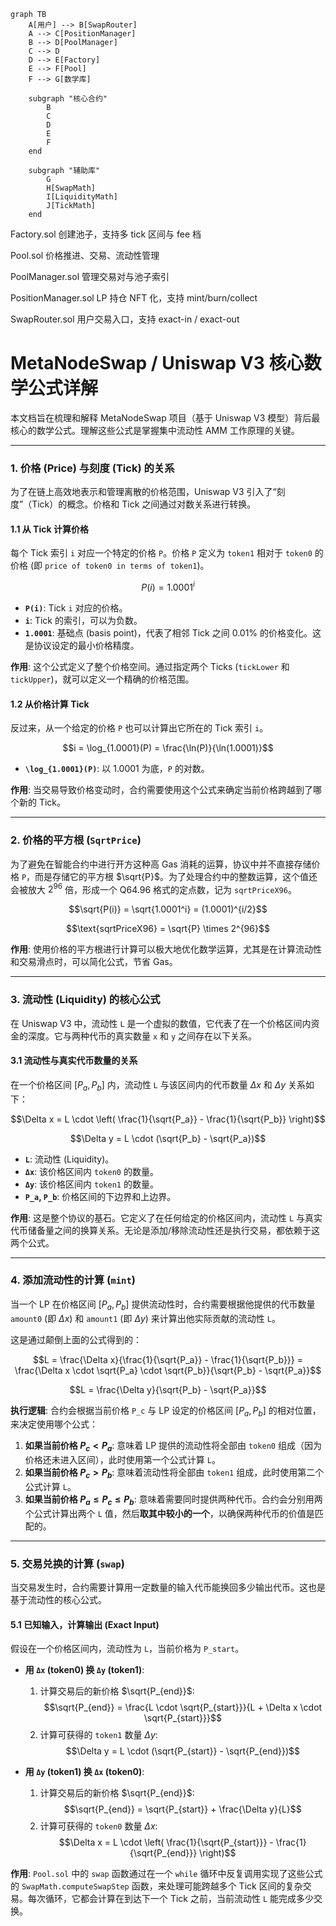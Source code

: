 ```mermaid
graph TB
    A[用户] --> B[SwapRouter]
    A --> C[PositionManager]
    B --> D[PoolManager]
    C --> D
    D --> E[Factory]
    E --> F[Pool]
    F --> G[数学库]
    
    subgraph "核心合约"
        B
        C
        D
        E
        F
    end
    
    subgraph "辅助库"
        G
        H[SwapMath]
        I[LiquidityMath]
        J[TickMath]
    end
```


Factory.sol	创建池子，支持多 tick 区间与 fee 档

Pool.sol	价格推进、交易、流动性管理

PoolManager.sol	管理交易对与池子索引

PositionManager.sol	LP 持仓 NFT 化，支持 mint/burn/collect

SwapRouter.sol	用户交易入口，支持 exact-in / exact-out


# MetaNodeSwap / Uniswap V3 核心数学公式详解

本文档旨在梳理和解释 MetaNodeSwap 项目（基于 Uniswap V3 模型）背后最核心的数学公式。理解这些公式是掌握集中流动性 AMM 工作原理的关键。

---

### 1. 价格 (Price) 与刻度 (Tick) 的关系

为了在链上高效地表示和管理离散的价格范围，Uniswap V3 引入了“刻度”（Tick）的概念。价格和 Tick 之间通过对数关系进行转换。

#### 1.1 从 Tick 计算价格

每个 Tick 索引 `i` 对应一个特定的价格 `P`。价格 `P` 定义为 `token1` 相对于 `token0` 的价格 (即 `price of token0 in terms of token1`)。

$$P(i) = 1.0001^i$$

* **`P(i)`**: Tick `i` 对应的价格。
* **`i`**: Tick 的索引，可以为负数。
* **`1.0001`**: 基础点 (basis point)，代表了相邻 Tick 之间 0.01% 的价格变化。这是协议设定的最小价格精度。

**作用**: 这个公式定义了整个价格空间。通过指定两个 Ticks (`tickLower` 和 `tickUpper`)，就可以定义一个精确的价格范围。

#### 1.2 从价格计算 Tick

反过来，从一个给定的价格 `P` 也可以计算出它所在的 Tick 索引 `i`。

$$i = \log_{1.0001}(P) = \frac{\ln(P)}{\ln(1.0001)}$$

* **`\log_{1.0001}(P)`**: 以 1.0001 为底，`P` 的对数。

**作用**: 当交易导致价格变动时，合约需要使用这个公式来确定当前价格跨越到了哪个新的 Tick。

---

### 2. 价格的平方根 (`SqrtPrice`)

为了避免在智能合约中进行开方这种高 Gas 消耗的运算，协议中并不直接存储价格 `P`，而是存储它的平方根 $\sqrt{P}$。为了处理合约中的整数运算，这个值还会被放大 $2^{96}$ 倍，形成一个 Q64.96 格式的定点数，记为 `sqrtPriceX96`。

$$\sqrt{P(i)} = \sqrt{1.0001^i} = (1.0001)^{i/2}$$

$$\text{sqrtPriceX96} = \sqrt{P} \times 2^{96}$$

**作用**: 使用价格的平方根进行计算可以极大地优化数学运算，尤其是在计算流动性和交易滑点时，可以简化公式，节省 Gas。

---

### 3. 流动性 (Liquidity) 的核心公式

在 Uniswap V3 中，流动性 `L` 是一个虚拟的数值，它代表了在一个价格区间内资金的深度。它与两种代币的真实数量 `x` 和 `y` 之间存在以下关系。

#### 3.1 流动性与真实代币数量的关系

在一个价格区间 $[P_a, P_b]$ 内，流动性 `L` 与该区间内的代币数量 $\Delta x$ 和 $\Delta y$ 关系如下：

$$\Delta x = L \cdot \left( \frac{1}{\sqrt{P_a}} - \frac{1}{\sqrt{P_b}} \right)$$

$$\Delta y = L \cdot (\sqrt{P_b} - \sqrt{P_a})$$

* **`L`**: 流动性 (Liquidity)。
* **`Δx`**: 该价格区间内 `token0` 的数量。
* **`Δy`**: 该价格区间内 `token1` 的数量。
* **`P_a`, `P_b`**: 价格区间的下边界和上边界。

**作用**: 这是整个协议的基石。它定义了在任何给定的价格区间内，流动性 `L` 与真实代币储备量之间的换算关系。无论是添加/移除流动性还是执行交易，都依赖于这两个公式。

---

### 4. 添加流动性的计算 (`mint`)

当一个 LP 在价格区间 $[P_a, P_b]$ 提供流动性时，合约需要根据他提供的代币数量 `amount0` (即 $\Delta x$) 和 `amount1` (即 $\Delta y$) 来计算出他实际贡献的流动性 `L`。

这是通过颠倒上面的公式得到的：

$$L = \frac{\Delta x}{\frac{1}{\sqrt{P_a}} - \frac{1}{\sqrt{P_b}}} = \frac{\Delta x \cdot \sqrt{P_a} \cdot \sqrt{P_b}}{\sqrt{P_b} - \sqrt{P_a}}$$

$$L = \frac{\Delta y}{\sqrt{P_b} - \sqrt{P_a}}$$

**执行逻辑**:
合约会根据当前价格 `P_c` 与 LP 设定的价格区间 $[P_a, P_b]$ 的相对位置，来决定使用哪个公式：
1.  **如果当前价格 $P_c < P_a$**: 意味着 LP 提供的流动性将全部由 `token0` 组成（因为价格还未进入区间），此时使用第一个公式计算 `L`。
2.  **如果当前价格 $P_c > P_b$**: 意味着流动性将全部由 `token1` 组成，此时使用第二个公式计算 `L`。
3.  **如果当前价格 $P_a \le P_c \le P_b$**: 意味着需要同时提供两种代币。合约会分别用两个公式计算出两个 `L` 值，然后**取其中较小的一个**，以确保两种代币的价值是匹配的。

---

### 5. 交易兑换的计算 (`swap`)

当交易发生时，合约需要计算用一定数量的输入代币能换回多少输出代币。这也是基于流动性的核心公式。

#### 5.1 已知输入，计算输出 (Exact Input)

假设在一个价格区间内，流动性为 `L`，当前价格为 `P_start`。
* **用 `Δx` (token0) 换 `Δy` (token1)**:
    1.  计算交易后的新价格 $\sqrt{P_{end}}$:
        $$\sqrt{P_{end}} = \frac{L \cdot \sqrt{P_{start}}}{L + \Delta x \cdot \sqrt{P_{start}}}$$
    2.  计算可获得的 `token1` 数量 $\Delta y$:
        $$\Delta y = L \cdot (\sqrt{P_{start}} - \sqrt{P_{end}})$$

* **用 `Δy` (token1) 换 `Δx` (token0)**:
    1.  计算交易后的新价格 $\sqrt{P_{end}}$:
        $$\sqrt{P_{end}} = \sqrt{P_{start}} + \frac{\Delta y}{L}$$
    2.  计算可获得的 `token0` 数量 $\Delta x$:
        $$\Delta x = L \cdot \left( \frac{1}{\sqrt{P_{start}}} - \frac{1}{\sqrt{P_{end}}} \right)$$

**作用**: `Pool.sol` 中的 `swap` 函数通过在一个 `while` 循环中反复调用实现了这些公式的 `SwapMath.computeSwapStep` 函数，来处理可能跨越多个 Tick 区间的复杂交易。每次循环，它都会计算在到达下一个 Tick 之前，当前流动性 `L` 能完成多少交换。